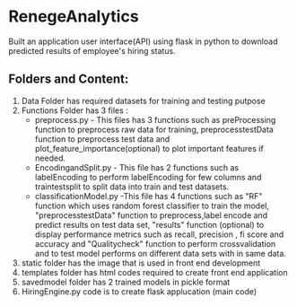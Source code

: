 # RenegeAnalytics
Built an application user interface(API) using flask in python to download predicted results of employee's hiring status.
## Folders and Content:
1. Data Folder has required datasets for training and testing putpose
2. Functions Folder has 3 files :
      * preprocess.py - This files has 3 functions such as preProcessing function to preprocess raw data for training, preprocesstestData function to preprocess test data and plot_feature_importance(optional) to plot important features if needed. 
      * EncodingandSplit.py - This file has 2 functions such as labelEncoding to perform labelEncoding for few columns and traintestsplit to split data into train and test datasets.
      * classificationModel.py -This file has 4 functions such as "RF" function which uses random forest classifier to train the model, "preprocesstestData" function to preprocess,label encode and predict results on test data set, "results" function (optional) to display performance metrics such as recall, precision , fi score and accuracy and "Qualitycheck" function to perform crossvalidation and to test model performs on different data sets with in same data.
3. static folder has the image that is used in front end development
4. templates folder has html codes required to create front end application
5. savedmodel folder has 2 trained models in pickle format
6. HiringEngine.py code is to create flask applucation (main code)
